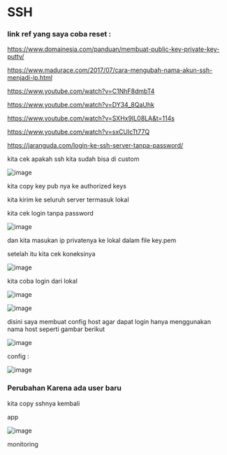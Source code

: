 # SSH

### link ref yang saya coba reset : 

https://www.domainesia.com/panduan/membuat-public-key-private-key-putty/

https://www.madurace.com/2017/07/cara-mengubah-nama-akun-ssh-menjadi-ip.html

https://www.youtube.com/watch?v=C1NhF8dmbT4

https://www.youtube.com/watch?v=DY34_8QaUhk

https://www.youtube.com/watch?v=SXHx9IL08LA&t=114s

https://www.youtube.com/watch?v=sxCUIcTt77Q

https://jaranguda.com/login-ke-ssh-server-tanpa-password/

kita cek apakah ssh kita sudah bisa di custom

![image](https://user-images.githubusercontent.com/99697182/176081253-248fb983-69c8-4053-a444-16753ba1ee8b.png)

kita copy key pub nya ke authorized keys

kita kirim ke seluruh server termasuk lokal

kita cek login tanpa password

![image](https://user-images.githubusercontent.com/99697182/176082123-7271d5cf-d03b-447a-9e1a-e533b1a7b108.png)


dan kita masukan ip privatenya ke lokal dalam file key.pem

setelah itu kita cek koneksinya

![image](https://user-images.githubusercontent.com/99697182/176091727-45cc2c59-52e3-41c9-a46f-a9c7ddc28e95.png)

kita coba login dari lokal

![image](https://user-images.githubusercontent.com/99697182/176092873-8914f0e7-fb16-4720-958e-7e6760379bd6.png)

![image](https://user-images.githubusercontent.com/99697182/176096257-5eaf0f93-0b8a-4f05-b51d-af56fa07b64f.png)

disini saya membuat config host agar dapat login hanya menggunakan nama host seperti gambar berikut

![image](https://user-images.githubusercontent.com/99697182/176097022-2ca92e3d-6980-41b5-bda6-3ffab44e4f90.png)

config :

![image](https://user-images.githubusercontent.com/99697182/176096972-8473a65a-66a6-440d-a70b-a646d10582de.png)


### Perubahan Karena ada user baru

kita copy sshnya kembali

app

![image](https://user-images.githubusercontent.com/99697182/176154656-5cbe4a37-56c5-47a7-990a-2c3a803fd58f.png)

monitoring











